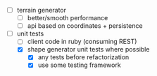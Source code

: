 - [ ] terrain generator
  - [ ] better/smooth performance
  - [ ] api based on coordinates + persistence
- [ ] unit tests
  - [ ] client code in ruby (consuming REST)
  - [x] shape generator unit tests where possible
    - [x] any tests before refactorization
    - [x] use some testing framework
